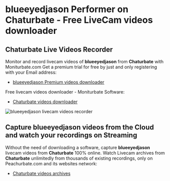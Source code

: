 # blueeyedjason Performer on Chaturbate - Free LiveCam videos downloader

## Chaturbate Live Videos Recorder

Monitor and record livecam videos of **blueeyedjason** from **Chaturbate** with Moniturbate.com
Get a premium trial for free by just and only registering with your Email address:
* [blueeyedjason Premium videos downloader](https://moniturbate.com/request-demo-licence-key.html)

Free livecam videos downloader - Moniturbate Software:
* [Chaturbate videos downloader](https://moniturbate.com/moniturbate-download-software.html)

![blueeyedjason livecam videos recorder](https://peachurnet.com/templates/moniturbate-software.png)


## Capture blueeyedjason videos from the Cloud and watch your recordings on Streaming

Without the need of downloading a software, capture **blueeyedjason** livecam videos from **Chaturbate** 100% online.
Watch Livecam archives from **Chaturbate** unlimitedly from thousands of existing recordings, only on Peachurbate.com and its websites network:
* [Chaturbate videos archives](https://peachurnet.com/)